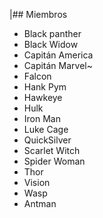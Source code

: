 |## Miembros

* Black panther
* Black Widow
* Capitán America
* Capitán Marvel~
* Falcon
* Hank Pym
* Hawkeye
* Hulk
* Iron Man
* Luke Cage
* QuickSilver
* Scarlet Witch
* Spider Woman
* Thor
* Vision
* Wasp
* Antman
